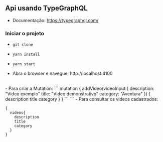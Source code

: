 ## Api usando TypeGraphQL

- Documentação: https://typegraphql.com/

### Iniciar o projeto 

- `git clone`
- `yarn install`
-  `yarn start`

- Abra o browser e navegue: http://localhost:4100
<br>
- Para criar a Mutation: 
```
  mutation {
  addVideo(videoInput:{
    description: "Video exemplo"
    title: "Video demonstrativo"
    category: "Aventura"
  }) {
    description
    title
    category
  }
}
```
```
- Para consultar os videos cadastrados:

    {
      videos{
        description
        title
        category
      }
    }
```  
    